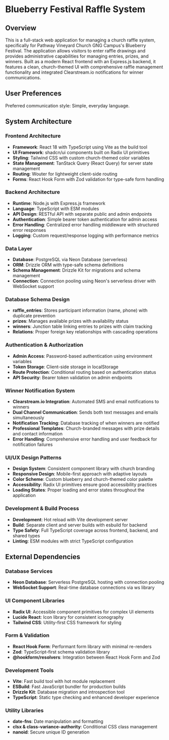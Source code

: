 # Blueberry Festival Raffle System

## Overview

This is a full-stack web application for managing a church raffle system, specifically for Pathway Vineyard Church GNG Campus's Blueberry Festival. The application allows visitors to enter raffle drawings and provides administrative capabilities for managing entries, prizes, and winners. Built as a modern React frontend with an Express.js backend, it features a clean, church-themed UI with comprehensive raffle management functionality and integrated Clearstream.io notifications for winner communications.

## User Preferences

Preferred communication style: Simple, everyday language.

## System Architecture

### Frontend Architecture
- **Framework**: React 18 with TypeScript using Vite as the build tool
- **UI Framework**: shadcn/ui components built on Radix UI primitives
- **Styling**: Tailwind CSS with custom church-themed color variables
- **State Management**: TanStack Query (React Query) for server state management
- **Routing**: Wouter for lightweight client-side routing
- **Forms**: React Hook Form with Zod validation for type-safe form handling

### Backend Architecture
- **Runtime**: Node.js with Express.js framework
- **Language**: TypeScript with ESM modules
- **API Design**: RESTful API with separate public and admin endpoints
- **Authentication**: Simple bearer token authentication for admin access
- **Error Handling**: Centralized error handling middleware with structured error responses
- **Logging**: Custom request/response logging with performance metrics

### Data Layer
- **Database**: PostgreSQL via Neon Database (serverless)
- **ORM**: Drizzle ORM with type-safe schema definitions
- **Schema Management**: Drizzle Kit for migrations and schema management
- **Connection**: Connection pooling using Neon's serverless driver with WebSocket support

### Database Schema Design
- **raffle_entries**: Stores participant information (name, phone) with duplicate prevention
- **prizes**: Manages available prizes with availability status
- **winners**: Junction table linking entries to prizes with claim tracking
- **Relations**: Proper foreign key relationships with cascading operations

### Authentication & Authorization
- **Admin Access**: Password-based authentication using environment variables
- **Token Storage**: Client-side storage in localStorage
- **Route Protection**: Conditional routing based on authentication status
- **API Security**: Bearer token validation on admin endpoints

### Winner Notification System
- **Clearstream.io Integration**: Automated SMS and email notifications to winners
- **Dual Channel Communication**: Sends both text messages and emails simultaneously
- **Notification Tracking**: Database tracking of when winners are notified
- **Professional Templates**: Church-branded messages with prize details and contact information
- **Error Handling**: Comprehensive error handling and user feedback for notification failures

### UI/UX Design Patterns
- **Design System**: Consistent component library with church branding
- **Responsive Design**: Mobile-first approach with adaptive layouts
- **Color Scheme**: Custom blueberry and church-themed color palette
- **Accessibility**: Radix UI primitives ensure good accessibility practices
- **Loading States**: Proper loading and error states throughout the application

### Development & Build Process
- **Development**: Hot reload with Vite development server
- **Build**: Separate client and server builds with esbuild for backend
- **Type Safety**: Full TypeScript coverage across frontend, backend, and shared types
- **Linting**: ESM modules with strict TypeScript configuration

## External Dependencies

### Database Services
- **Neon Database**: Serverless PostgreSQL hosting with connection pooling
- **WebSocket Support**: Real-time database connections via ws library

### UI Component Libraries
- **Radix UI**: Accessible component primitives for complex UI elements
- **Lucide React**: Icon library for consistent iconography
- **Tailwind CSS**: Utility-first CSS framework for styling

### Form & Validation
- **React Hook Form**: Performant form library with minimal re-renders
- **Zod**: TypeScript-first schema validation library
- **@hookform/resolvers**: Integration between React Hook Form and Zod

### Development Tools
- **Vite**: Fast build tool with hot module replacement
- **ESBuild**: Fast JavaScript bundler for production builds
- **Drizzle Kit**: Database migration and introspection tool
- **TypeScript**: Static type checking and enhanced developer experience

### Utility Libraries
- **date-fns**: Date manipulation and formatting
- **clsx & class-variance-authority**: Conditional CSS class management
- **nanoid**: Secure unique ID generation